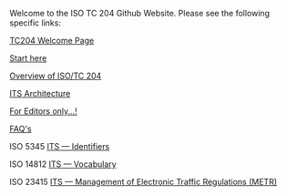 Welcome to the ISO TC 204 Github Website. Please see the following specific links:

[TC204 Welcome Page](tc204.md)

[Start here](start.md)

[Overview of ISO/TC 204](tc204.md)

[ITS Architecture](its-architecture.md)

[For Editors only...!](editors-landing-page.md)

[FAQ's](faqs.md)

ISO 5345 [ITS — Identifiers](https://iso-tc204.github.io/iso5345/)

ISO 14812 [ITS — Vocabulary](https://iso-tc204.github.io/iso14812/)

ISO 23415 [ITS — Management of Electronic Traffic Regulations (METR)](https://iso-tc204.github.io/iso24315/)
